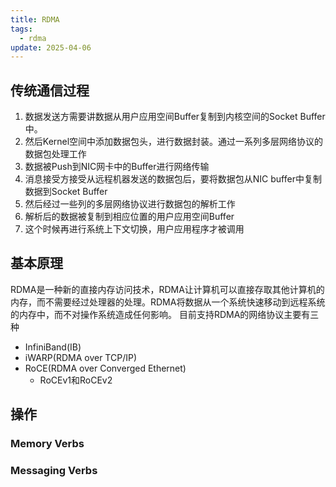 ```yaml
---
title: RDMA
tags:
  - rdma
update: 2025-04-06
---
```

## 传统通信过程
1. 数据发送方需要讲数据从用户应用空间Buffer复制到内核空间的Socket Buffer中。
2. 然后Kernel空间中添加数据包头，进行数据封装。通过一系列多层网络协议的数据包处理工作
3. 数据被Push到NIC网卡中的Buffer进行网络传输
4. 消息接受方接受从远程机器发送的数据包后，要将数据包从NIC buffer中复制数据到Socket Buffer
5. 然后经过一些列的多层网络协议进行数据包的解析工作
6. 解析后的数据被复制到相应位置的用户应用空间Buffer
7. 这个时候再进行系统上下文切换，用户应用程序才被调用
## 基本原理
RDMA是一种新的直接内存访问技术，RDMA让计算机可以直接存取其他计算机的内存，而不需要经过处理器的处理。RDMA将数据从一个系统快速移动到远程系统的内存中，而不对操作系统造成任何影响。
目前支持RDMA的网络协议主要有三种
* InfiniBand(IB)
* iWARP(RDMA over TCP/IP)
* RoCE(RDMA over Converged Ethernet)
  * RoCEv1和RoCEv2
## 操作
### Memory Verbs
### Messaging Verbs
